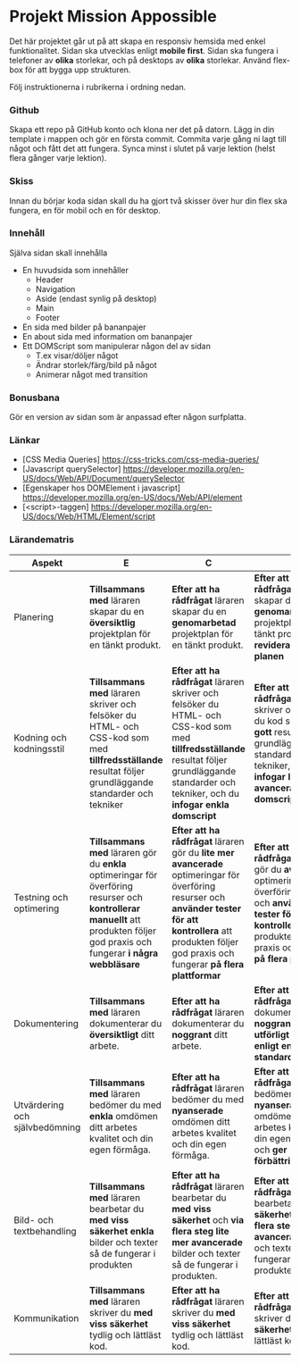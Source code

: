 # Projekt Mission Appossible #

Det här projektet går ut på att skapa en responsiv hemsida med enkel funktionalitet.
Sidan ska utvecklas enligt **mobile first**. 
Sidan ska fungera i telefoner av **olika** storlekar, och på desktops av **olika** storlekar.
Använd flex-box för att bygga upp strukturen.

Följ instruktionerna i rubrikerna i ordning nedan.

### Github ###

Skapa ett repo på GitHub konto och klona ner det på datorn.
Lägg in din template i mappen och gör en första commit.
Commita varje gång ni lagt till något och fått det att fungera.
Synca minst i slutet på varje lektion (helst flera gånger varje lektion).

### Skiss ###

Innan du börjar koda sidan skall du ha gjort två skisser över hur din flex ska fungera, 
en för mobil och en för desktop.


### Innehåll ###

Själva sidan skall innehålla

* En huvudsida som innehåller
    * Header
    * Navigation
    * Aside (endast synlig på desktop)
    * Main
    * Footer
* En sida med bilder på bananpajer
* En about sida med information om bananpajer
* Ett DOMScript som manipulerar någon del av sidan
    * T.ex visar/döljer något
    * Ändrar storlek/färg/bild på något
    * Animerar något med transition

### Bonusbana ###

Gör en version av sidan som är anpassad efter någon surfplatta.

### Länkar ###

* [CSS Media Queries] https://css-tricks.com/css-media-queries/
* [Javascript querySelector] https://developer.mozilla.org/en-US/docs/Web/API/Document/querySelector
* [Egenskaper hos DOMElement i javascript] https://developer.mozilla.org/en-US/docs/Web/API/element
* [\<script\>-taggen] https://developer.mozilla.org/en-US/docs/Web/HTML/Element/script



### Lärandematris ###

| Aspekt                         | E 																																 | C                         																																						   | A |
|--------------------------------|-----------------------------------------------------------------------------------------------------------------------------------|-------------------------------------------------------------------------------------------------------------------------------------------------------------------------------------|---|
|Planering	                     |<strong>Tillsammans med</strong> läraren skapar du en <strong>översiktlig</strong> projektplan för en tänkt produkt.	             |<strong>Efter att ha rådfrågat</strong> läraren skapar du en <strong>genomarbetad</strong> projektplan för en tänkt produkt. |	<strong>Efter att ha rådfrågat</strong> läraren skapar du en <strong>genomarbetad</strong> projektplan för en tänkt produkt, <strong>och reviderar vid behov planen</strong>
|Kodning och kodningsstil	     |<strong>Tillsammans med</strong> läraren skriver och felsöker du HTML- och CSS-kod som med <strong>tillfredsställande</strong> resultat följer grundläggande standarder och tekniker |	<strong>Efter att ha rådfrågat</strong> läraren skriver och felsöker du HTML- och CSS-kod som med <strong>tillfredsställande</strong> resultat följer grundläggande standarder och tekniker, och du <strong>infogar enkla domscript</strong> |	<strong>Efter att ha rådfrågat</strong> läraren skriver och felsöker du kod som med <strong>gott</strong> resultat följer grundläggande standarder och tekniker, och du <strong>infogar lite mer avancerade domscript</strong>
|Testning och optimering	     |<strong>Tillsammans med</strong> läraren gör du <strong>enkla</strong> optimeringar för överföring resurser och <strong>kontrollerar manuellt</strong> att produkten följer god praxis och fungerar <strong>i några webbläsare</strong> |	<strong>Efter att ha rådfrågat</strong> läraren gör du <strong>lite mer avancerade</strong> optimeringar för överföring resurser och <strong>använder tester för att kontrollera</strong> att produkten följer god praxis och fungerar <strong>på flera plattformar</strong> |	<strong>Efter att ha rådfrågat</strong> läraren gör du <strong>avancerade</strong> optimeringar för överföring resurser och <strong>använder tester för att kontrollera</strong> att produkten följer god praxis och fungerar <strong>på flera plattformar</strong>
|Dokumentering	                 |<strong>Tillsammans med</strong> läraren dokumenterar du <strong>översiktligt</strong> ditt arbete. |	<strong>Efter att ha rådfrågat</strong> läraren dokumenterar du <strong>noggrant</strong> ditt arbete.|	<strong>Efter att ha rådfrågat</strong> läraren dokumenterar du <strong>noggrant</strong> och <strong>utförligt</strong> ditt arbete <strong>enligt en angiven standard</strong>.
|Utvärdering och självbedömning	 |<strong>Tillsammans med</strong> läraren bedömer du med <strong>enkla</strong> omdömen ditt arbetes kvalitet och din egen förmåga. |	<strong>Efter att ha rådfrågat</strong> läraren bedömer du med <strong>nyanserade</strong> omdömen ditt arbetes kvalitet och din egen förmåga. |	<strong>Efter att ha rådfrågat</strong> läraren bedömer du med <strong>nyanserade</strong> omdömen ditt arbetes kvalitet och din egen förmåga, och <strong>ger förbättringsförslag</strong>.
|Bild- och textbehandling	     |<strong>Tillsammans med</strong> läraren bearbetar du <strong>med viss säkerhet</strong> <strong>enkla</strong> bilder och texter så de fungerar i produkten |	<strong>Efter att ha rådfrågat</strong> läraren bearbetar du <strong>med viss säkerhet</strong> och <strong>via flera steg</strong> <strong>lite mer avancerade</strong> bilder och texter så de fungerar i produkten. |	<strong>Efter att ha rådfrågat</strong> läraren bearbetar du <strong>med säkerhet</strong> och <strong>via flera steg</strong> <strong>lite mer avancerade</strong> bilder och texter så de fungerar i produkten.
|Kommunikation	                 |<strong>Tillsammans med</strong> läraren skriver du <strong>med viss säkerhet</strong> tydlig och lättläst kod. |	<strong>Efter att ha rådfrågat</strong> läraren skriver du <strong>med viss säkerhet</strong> tydlig och lättläst kod. |	<strong>Efter att ha rådfrågat</strong> läraren skriver du <strong>med säkerhet</strong> tydlig och lättläst kod.

